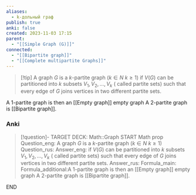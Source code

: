 ```yaml
---
aliases:
  - k-дольный граф
publish: true
anki: false
created: 2023-11-03 17:15
parent:
  - "[[Simple Graph (G)]]"
connected:
  - "[[Bipartite graph]]"
  - "[[Complete multipartite Graphs]]"
---
```

> [!tip] A graph ${} G$ is a $k {}$-partite graph ($k \in N$ ${} k ≥ 1$)
if ${} V(G)$ can be partitioned into $k$ subsets ${} V_1, V_2, . . . , V_k {}$ ( called partite sets) such that every edge of $G {}$ joins vertices in two different partite sets.

A $1 {}$-partite graph is then an [[Empty graph]] empty graph 
A ${} 2 {}$-partite graph is [[Bipartite graph]]. 

### Anki
> [!question]-
TARGET DECK: Math::Graph
START
Math prop
Question_eng: A graph ${} G$ is a $k {}$-partite graph ($k \in N$ ${} k ≥ 1$)
Question_rus: 
Answer_eng: if ${} V(G)$ can be partitioned into $k$ subsets ${} V_1, V_2, . . . , V_k {}$ ( called partite sets) such that every edge of $G {}$ joins vertices in two different partite sets.
Answer_rus: 
Formula_main: 
Formula_additional:A $1 {}$-partite graph is then an [[Empty graph]] empty graph 
A ${} 2 {}$-partite graph is [[Bipartite graph]]. 
<!--ID: 1699170412388-->
END












